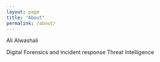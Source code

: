 ```yaml
---
layout: page
title: "About"
permalink: /about/
---
```


Ali Alwashali 

Digital Forensics and incident response 
Threat Intelligence


